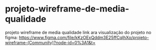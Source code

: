 # projeto-wireframe-de-media-qualidade
projeto wireframe de media qualidade
link ara visualização do projeto no figma: https://www.figma.com/file/kKzOExQddm3E25ffCqlhXo/projeto-wireframe-(Community)?node-id=0%3A1&t=
